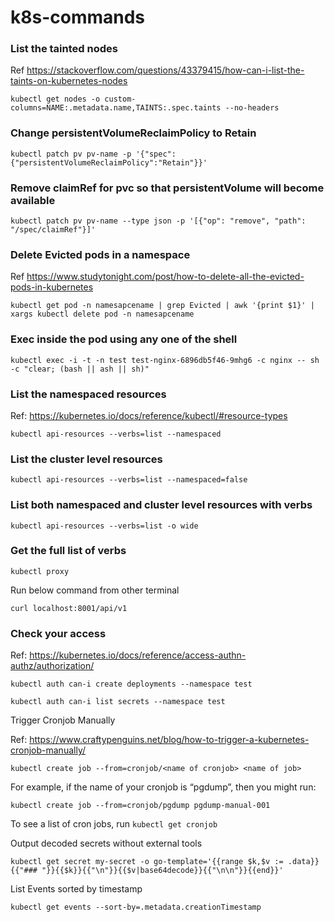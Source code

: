 # k8s-commands

### List the tainted nodes

Ref https://stackoverflow.com/questions/43379415/how-can-i-list-the-taints-on-kubernetes-nodes

```
kubectl get nodes -o custom-columns=NAME:.metadata.name,TAINTS:.spec.taints --no-headers 
```

### Change persistentVolumeReclaimPolicy to Retain

```
kubectl patch pv pv-name -p '{"spec":{"persistentVolumeReclaimPolicy":"Retain"}}'
```

### Remove claimRef for pvc so that persistentVolume will become available

```
kubectl patch pv pv-name --type json -p '[{"op": "remove", "path": "/spec/claimRef"}]'
```

### Delete Evicted pods in a namespace

Ref https://www.studytonight.com/post/how-to-delete-all-the-evicted-pods-in-kubernetes

```
kubectl get pod -n namesapcename | grep Evicted | awk '{print $1}' | xargs kubectl delete pod -n namesapcename
```

### Exec inside the pod using any one of the shell

```
kubectl exec -i -t -n test test-nginx-6896db5f46-9mhg6 -c nginx -- sh -c "clear; (bash || ash || sh)"
```
### List the namespaced resources

Ref: https://kubernetes.io/docs/reference/kubectl/#resource-types

```
kubectl api-resources --verbs=list --namespaced
```

### List the cluster level resources

```
kubectl api-resources --verbs=list --namespaced=false
```

### List both namespaced and cluster level resources with verbs

```
kubectl api-resources --verbs=list -o wide
```
### Get the full list of verbs

```
kubectl proxy
```
Run below command from other terminal

```
curl localhost:8001/api/v1
```

### Check your access

Ref: https://kubernetes.io/docs/reference/access-authn-authz/authorization/

```
kubectl auth can-i create deployments --namespace test
```

```
kubectl auth can-i list secrets --namespace test
```


Trigger Cronjob Manually

Ref: https://www.craftypenguins.net/blog/how-to-trigger-a-kubernetes-cronjob-manually/

```
kubectl create job --from=cronjob/<name of cronjob> <name of job>
```

For example, if the name of your cronjob is “pgdump”, then you might run:

```
kubectl create job --from=cronjob/pgdump pgdump-manual-001
```

To see a list of cron jobs, run `kubectl get cronjob`


Output decoded secrets without external tools

```
kubectl get secret my-secret -o go-template='{{range $k,$v := .data}}{{"### "}}{{$k}}{{"\n"}}{{$v|base64decode}}{{"\n\n"}}{{end}}'
```

List Events sorted by timestamp

```
kubectl get events --sort-by=.metadata.creationTimestamp
```
